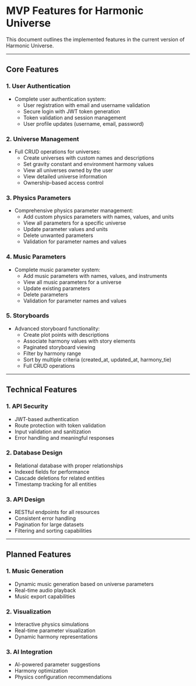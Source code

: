 # MVP Features for Harmonic Universe

This document outlines the implemented features in the current version of Harmonic Universe.

---

## **Core Features**

### **1. User Authentication**

- Complete user authentication system:
  - User registration with email and username validation
  - Secure login with JWT token generation
  - Token validation and session management
  - User profile updates (username, email, password)

### **2. Universe Management**

- Full CRUD operations for universes:
  - Create universes with custom names and descriptions
  - Set gravity constant and environment harmony values
  - View all universes owned by the user
  - View detailed universe information
  - Ownership-based access control

### **3. Physics Parameters**

- Comprehensive physics parameter management:
  - Add custom physics parameters with names, values, and units
  - View all parameters for a specific universe
  - Update parameter values and units
  - Delete unwanted parameters
  - Validation for parameter names and values

### **4. Music Parameters**

- Complete music parameter system:
  - Add music parameters with names, values, and instruments
  - View all music parameters for a universe
  - Update existing parameters
  - Delete parameters
  - Validation for parameter names and values

### **5. Storyboards**

- Advanced storyboard functionality:
  - Create plot points with descriptions
  - Associate harmony values with story elements
  - Paginated storyboard viewing
  - Filter by harmony range
  - Sort by multiple criteria (created_at, updated_at, harmony_tie)
  - Full CRUD operations

---

## **Technical Features**

### **1. API Security**

- JWT-based authentication
- Route protection with token validation
- Input validation and sanitization
- Error handling and meaningful responses

### **2. Database Design**

- Relational database with proper relationships
- Indexed fields for performance
- Cascade deletions for related entities
- Timestamp tracking for all entities

### **3. API Design**

- RESTful endpoints for all resources
- Consistent error handling
- Pagination for large datasets
- Filtering and sorting capabilities

---

## **Planned Features**

### **1. Music Generation**

- Dynamic music generation based on universe parameters
- Real-time audio playback
- Music export capabilities

### **2. Visualization**

- Interactive physics simulations
- Real-time parameter visualization
- Dynamic harmony representations

### **3. AI Integration**

- AI-powered parameter suggestions
- Harmony optimization
- Physics configuration recommendations
